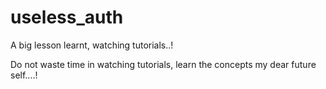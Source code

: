 ﻿# useless_auth


 A big lesson learnt, watching tutorials..!


 Do not waste time in watching tutorials, learn the concepts my dear future self....!
